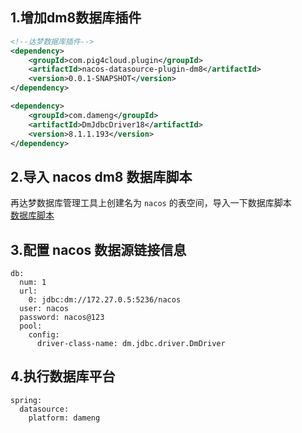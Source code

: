 ## 1.增加dm8数据库插件
```xml
<!--达梦数据库插件-->
<dependency>
    <groupId>com.pig4cloud.plugin</groupId>
    <artifactId>nacos-datasource-plugin-dm8</artifactId>
    <version>0.0.1-SNAPSHOT</version>
</dependency>

<dependency>
    <groupId>com.dameng</groupId>
    <artifactId>DmJdbcDriver18</artifactId>
    <version>8.1.1.193</version>
</dependency>
```

## 2.导入 nacos dm8 数据库脚本
再达梦数据库管理工具上创建名为 `nacos` 的表空间，导入一下数据库脚本  
[数据库脚本](./sql/nacos.sql)

## 3.配置 nacos 数据源链接信息
```aidl
db:
  num: 1
  url:
    0: jdbc:dm://172.27.0.5:5236/nacos
  user: nacos
  password: nacos@123
  pool:
    config:
      driver-class-name: dm.jdbc.driver.DmDriver
```


## 4.执行数据库平台
```aidl
spring:
  datasource:
    platform: dameng 
```